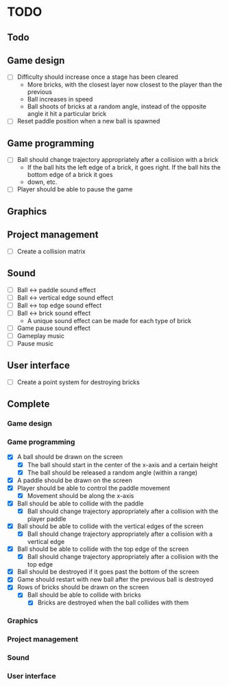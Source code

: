 # TODO

## Todo

## Game design

- [ ] Difficulty should increase once a stage has been cleared
  - More bricks, with the closest layer now closest to the player than the
  previous
  - Ball increases in speed
  - Ball shoots of bricks at a random angle, instead of the opposite angle it
  hit a particular brick 
- [ ] Reset paddle position when a new ball is spawned 

## Game programming


- [ ] Ball should change trajectory appropriately after a collision with a
brick
    - If the ball hits the left edge of a brick, it goes right. If the ball hits the bottom edge of a brick it goes
    - down, etc.
- [ ] Player should be able to pause the game

## Graphics

## Project management

- [ ] Create a collision matrix

## Sound

- [ ] Ball <-> paddle sound effect
- [ ] Ball <-> vertical edge sound effect
- [ ] Ball <-> top edge sound effect
- [ ] Ball <-> brick sound effect
  - A unique sound effect can be made for each type of brick
- [ ] Game pause sound effect
- [ ] Gameplay music
- [ ] Pause music

## User interface

- [ ] Create a point system for destroying bricks

## Complete

### Game design

### Game programming

- [x] A ball should be drawn on the screen
  - [x] The ball should start in the center of the x-axis and a certain height
  - [x] The ball should be released a random angle (within a range)
- [x] A paddle should be drawn on the screen
- [x] Player should be able to control the paddle movement
  - [x] Movement should be along the x-axis
- [x] Ball should be able to collide with the paddle
  - [x] Ball should change trajectory appropriately after a collision with the
    player paddle
- [x] Ball should be able to collide with the vertical edges of the screen
  - [x] Ball should change trajectory appropriately after a collision with a
    vertical edge
- [x] Ball should be able to collide with the top edge of the screen
  - [x] Ball should change trajectory appropriately after a collision with the
    top edge
- [x] Ball should be destroyed if it goes past the bottom of the screen
- [x] Game should restart with new ball after the previous ball is destroyed
- [x] Rows of bricks should be drawn on the screen
  - [x] Ball should be able to collide with bricks
    - [x] Bricks are destroyed when the ball collides with them

### Graphics

### Project management

### Sound

### User interface

